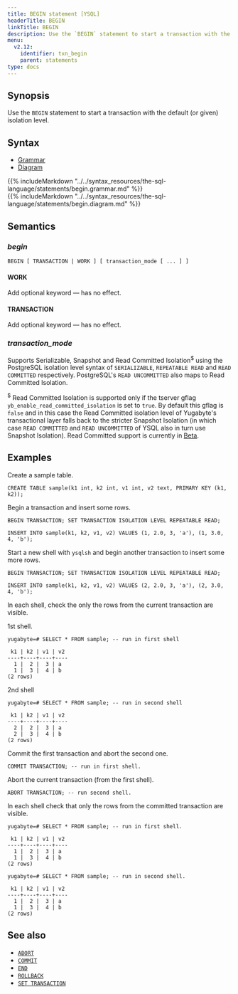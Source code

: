```yaml
---
title: BEGIN statement [YSQL]
headerTitle: BEGIN
linkTitle: BEGIN
description: Use the `BEGIN` statement to start a transaction with the default (or given) isolation level.
menu:
  v2.12:
    identifier: txn_begin
    parent: statements
type: docs
---
```


## Synopsis

Use the `BEGIN` statement to start a transaction with the default (or given) isolation level.

## Syntax

<ul class="nav nav-tabs nav-tabs-yb">
  <li >
    <a href="#grammar" class="nav-link active" id="grammar-tab" data-toggle="tab" role="tab" aria-controls="grammar" aria-selected="true">
      <i class="fas fa-file-alt" aria-hidden="true"></i>
      Grammar
    </a>
  </li>
  <li>
    <a href="#diagram" class="nav-link" id="diagram-tab" data-toggle="tab" role="tab" aria-controls="diagram" aria-selected="false">
      <i class="fas fa-project-diagram" aria-hidden="true"></i>
      Diagram
    </a>
  </li>
</ul>

<div class="tab-content">
  <div id="grammar" class="tab-pane fade show active" role="tabpanel" aria-labelledby="grammar-tab">
  {{% includeMarkdown "../../syntax_resources/the-sql-language/statements/begin.grammar.md" %}}
  </div>
  <div id="diagram" class="tab-pane fade" role="tabpanel" aria-labelledby="diagram-tab">
  {{% includeMarkdown "../../syntax_resources/the-sql-language/statements/begin.diagram.md" %}}
  </div>
</div>

## Semantics

### *begin*

```plpgsql
BEGIN [ TRANSACTION | WORK ] [ transaction_mode [ ... ] ]
```

#### WORK

Add optional keyword — has no effect.

#### TRANSACTION

Add optional keyword — has no effect.

### *transaction_mode*

Supports Serializable, Snapshot and Read Committed Isolation<sup>$</sup> using the PostgreSQL isolation level syntax of `SERIALIZABLE`, `REPEATABLE READ` and `READ COMMITTED` respectively. PostgreSQL's `READ UNCOMMITTED` also maps to Read Committed Isolation.

<sup>$</sup> Read Committed Isolation is supported only if the tserver gflag `yb_enable_read_committed_isolation` is set to `true`. By default this gflag is `false` and in this case the Read Committed isolation level of Yugabyte's transactional layer falls back to the stricter Snapshot Isolation (in which case `READ COMMITTED` and `READ UNCOMMITTED` of YSQL also in turn use Snapshot Isolation). Read Committed support is currently in [Beta](/preview/faq/general/#what-is-the-definition-of-the-beta-feature-tag).

## Examples

Create a sample table.

```plpgsql
CREATE TABLE sample(k1 int, k2 int, v1 int, v2 text, PRIMARY KEY (k1, k2));
```

Begin a transaction and insert some rows.

```plpgsql
BEGIN TRANSACTION; SET TRANSACTION ISOLATION LEVEL REPEATABLE READ;
```

```plpgsql
INSERT INTO sample(k1, k2, v1, v2) VALUES (1, 2.0, 3, 'a'), (1, 3.0, 4, 'b');
```

Start a new shell  with `ysqlsh` and begin another transaction to insert some more rows.

```plpgsql
BEGIN TRANSACTION; SET TRANSACTION ISOLATION LEVEL REPEATABLE READ;
```

```plpgsql
INSERT INTO sample(k1, k2, v1, v2) VALUES (2, 2.0, 3, 'a'), (2, 3.0, 4, 'b');
```

In each shell, check the only the rows from the current transaction are visible.

1st shell.

```plpgsql
yugabyte=# SELECT * FROM sample; -- run in first shell
```

```
 k1 | k2 | v1 | v2
----+----+----+----
  1 |  2 |  3 | a
  1 |  3 |  4 | b
(2 rows)
```

2nd shell

```plpgsql
yugabyte=# SELECT * FROM sample; -- run in second shell
```

```
 k1 | k2 | v1 | v2
----+----+----+----
  2 |  2 |  3 | a
  2 |  3 |  4 | b
(2 rows)
```

Commit the first transaction and abort the second one.

```plpgsql
COMMIT TRANSACTION; -- run in first shell.
```

Abort the current transaction (from the first shell).

```plpgsql
ABORT TRANSACTION; -- run second shell.
```

In each shell check that only the rows from the committed transaction are visible.

```plpgsql
yugabyte=# SELECT * FROM sample; -- run in first shell.
```

```
 k1 | k2 | v1 | v2
----+----+----+----
  1 |  2 |  3 | a
  1 |  3 |  4 | b
(2 rows)
```

```plpgsql
yugabyte=# SELECT * FROM sample; -- run in second shell.
```

```
 k1 | k2 | v1 | v2
----+----+----+----
  1 |  2 |  3 | a
  1 |  3 |  4 | b
(2 rows)
```

## See also

- [`ABORT`](../txn_abort)
- [`COMMIT`](../txn_commit)
- [`END`](../txn_end)
- [`ROLLBACK`](../txn_rollback)
- [`SET TRANSACTION`](../txn_set)
